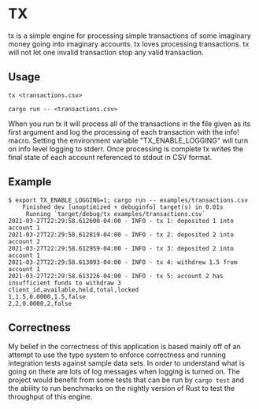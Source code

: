 # TX

tx is a simple engine for processing simple transactions of some imaginary money
going into imaginary accounts. tx loves processing transactions. tx will not
let one invalid transaction stop any valid transaction.

## Usage

```
tx <transactions.csv>
```

```
cargo run -- <transactions.csv>
```

When you run tx it will process all of the transactions in the file
given as its first argument and log the processing of each transaction with the
info! macro. Setting the environment variable "TX_ENABLE_LOGGING"
will turn on info level logging to stderr. Once processing is complete tx writes
the final state of each account referenced to stdout in CSV format.

## Example

```
$ export TX_ENABLE_LOGGING=1; cargo run -- examples/transactions.csv
    Finished dev [unoptimized + debuginfo] target(s) in 0.01s
     Running `target/debug/tx examples/transactions.csv`
2021-03-27T22:29:58.612600-04:00 - INFO - tx 1: deposited 1 into account 1
2021-03-27T22:29:58.612819-04:00 - INFO - tx 2: deposited 2 into account 2
2021-03-27T22:29:58.612959-04:00 - INFO - tx 3: deposited 2 into account 1
2021-03-27T22:29:58.613093-04:00 - INFO - tx 4: withdrew 1.5 from account 1
2021-03-27T22:29:58.613226-04:00 - INFO - tx 5: account 2 has insufficient funds to withdraw 3
client_id,available,held,total,locked
1,1.5,0.0000,1.5,false
2,2,0.0000,2,false
```

## Correctness
My belief in the correctness of this application is based mainly off of an
attempt to use the type system to enforce correctness and running integration
tests against sample data sets. In order to understand what is going on there
are lots of log messages when logging is turned on. The project would benefit
from some tests that can be run by `cargo test` and the ability to run
benchmarks on the nightly version of Rust to test the throughput of this engine.
